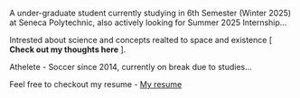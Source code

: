 A under-graduate student currently studying in 6th Semester (Winter 2025) at Seneca Polytechnic, also actively looking for Summer 2025 Internship...

Intrested about science and concepts realted to space and existence [ **Check out my thoughts here** ].

Athelete - Soccer since 2014, currently on break due to studies...

Feel free to checkout my resume - [My resume](https://drive.google.com/file/d/1xWk5_mT3_P00aYKN4vrV12Le059jyPnl/view?usp=sharing)



